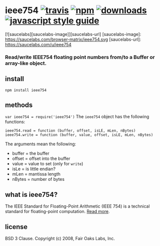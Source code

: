 # ieee754 [![travis][travis-image]][travis-url] [![npm][npm-image]][npm-url] [![downloads][downloads-image]][downloads-url] [![javascript style guide][standard-image]][standard-url]
[travis-image]: https://img.shields.io/travis/feross/ieee754/master.svg
[travis-url]: https://travis-ci.org/feross/ieee754
[npm-image]: https://img.shields.io/npm/v/ieee754.svg
[npm-url]: https://npmjs.org/package/ieee754
[downloads-image]: https://img.shields.io/npm/dm/ieee754.svg
[downloads-url]: https://npmjs.org/package/ieee754
[standard-image]: https://img.shields.io/badge/code_style-standard-brightgreen.svg
[standard-url]: https://standardjs.com
[![saucelabs][saucelabs-image]][saucelabs-url]
[saucelabs-image]: https://saucelabs.com/browser-matrix/ieee754.svg
[saucelabs-url]: https://saucelabs.com/u/ieee754
### Read/write IEEE754 floating point numbers from/to a Buffer or array-like object.
## install
```
npm install ieee754
```
## methods
`var ieee754 = require('ieee754')`
The `ieee754` object has the following functions:
```
ieee754.read = function (buffer, offset, isLE, mLen, nBytes)
ieee754.write = function (buffer, value, offset, isLE, mLen, nBytes)
```
The arguments mean the following:
- buffer = the buffer
- offset = offset into the buffer
- value = value to set (only for `write`)
- isLe = is little endian?
- mLen = mantissa length
- nBytes = number of bytes
## what is ieee754?
The IEEE Standard for Floating-Point Arithmetic (IEEE 754) is a technical standard for floating-point computation. [Read more](http://en.wikipedia.org/wiki/IEEE_floating_point).
## license
BSD 3 Clause. Copyright (c) 2008, Fair Oaks Labs, Inc.
